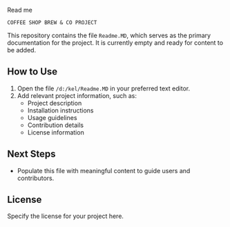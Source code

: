 Read me

`` COFFEE SHOP BREW & CO PROJECT ``

This repository contains the file `Readme.MD`, which serves as the primary documentation for the project. It is currently empty and ready for content to be added.

## How to Use
1. Open the file `/d:/kel/Readme.MD` in your preferred text editor.
2. Add relevant project information, such as:
    - Project description
    - Installation instructions
    - Usage guidelines
    - Contribution details
    - License information

## Next Steps
- Populate this file with meaningful content to guide users and contributors.

## License
Specify the license for your project here.
